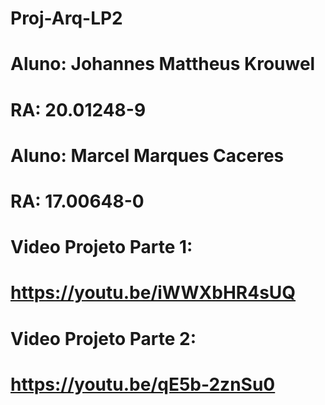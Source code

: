 # Proj-Arq-LP2

# Aluno: Johannes Mattheus Krouwel
# RA: 20.01248-9

# Aluno: Marcel Marques Caceres
# RA: 17.00648-0

# Video Projeto Parte 1:
# https://youtu.be/iWWXbHR4sUQ

# Video Projeto Parte 2:
# https://youtu.be/qE5b-2znSu0
